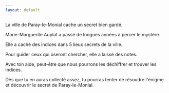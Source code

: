 ```yaml
---
layout: default
---
```


La ville de Paray-le-Monial cache un secret bien gardé.

Marie-Marguerite Auplat a passé de longues années à percer le mystère.

Elle a caché des indices dans 5 lieux secrets de la ville.

Pour guider ceux qui oseront chercher, elle a laissé des notes.

Avec ton aide, peut-être que nous pourrons les déchiffrer et trouver les indices.

Dès que tu en auras collecté assez, tu pourras tenter de résoudre l'énigme et découvrir le secret de Paray-le-Monial.